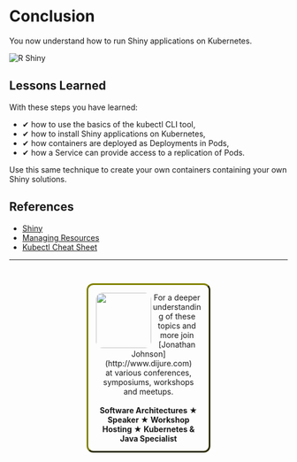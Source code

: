 # Conclusion #

You now understand how to run Shiny applications on Kubernetes.

![R Shiny](/javajon/courses/kubernetes-applications/r-shiny/assets/shiny.png "Interact. Analyze. Communicate.")

## Lessons Learned ##

With these steps you have learned:

- &#x2714; how to use the basics of the kubectl CLI tool,
- &#x2714; how to install Shiny applications on Kubernetes,
- &#x2714; how containers are deployed as Deployments in Pods,
- &#x2714; how a Service can provide access to a replication of Pods.

Use this same technique to create your own containers containing your own Shiny solutions.

## References ##

- [Shiny](https://shiny.rstudio.com/)
- [Managing Resources](https://kubernetes.io/docs/concepts/cluster-administration/manage-deployment/)
- [Kubectl Cheat Sheet](https://kubernetes.io/docs/reference/kubectl/cheatsheet/)

------
<p style="text-align: center; padding: 1em; margin: 3em; margin-left: 10em; margin-right: 10em; border-; 1px; border-color: olive;  border-radius: 12px; border-style:outset">
<img align="left" src="/javajon/courses/kubernetes-applications/r-shiny/assets/jonathan-johnson.jpg" width="100" style="border-radius: 12px">
For a deeper understanding of these topics and more join <br>[Jonathan Johnson](http://www.dijure.com)<br> at various conferences, symposiums, workshops and meetups.
<br><br>
<b>Software Architectures ★ Speaker ★ Workshop Hosting ★ Kubernetes & Java Specialist</b>
</p>
